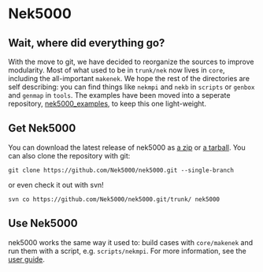 # Nek5000 

## Wait, where did everything go?

With the move to git, we have decided to reorganize the sources to improve modularity.
Most of what used to be in `trunk/nek` now lives in `core`, including the all-important `makenek`.
We hope the rest of the directories are self describing: you can find things like `nekmpi` and `nekb` in `scripts` or `genbox` and `genmap` in `tools`.
The examples have been moved into a seperate repository, [nek5000_examples](https://github.com/Nek5000/nek5000_examples), to keep this one light-weight. 

## Get Nek5000

You can download the latest release of nek5000 as [a zip](https://github.com/Nek5000/nek5000/archive/master.zip) or [a tarball](https://github.com/Nek5000/nek5000/archive/master.tar.gz).
You can also clone the repository with git:
```
git clone https://github.com/Nek5000/nek5000.git --single-branch
```
or even check it out with svn!
```
svn co https://github.com/Nek5000/nek5000.git/trunk/ nek5000
```

## Use Nek5000
nek5000 works the same way it used to: build cases with `core/makenek` and run them with a script, e.g. `scripts/nekmpi`.
For more information, see the [user guide](https://nek5000.mcs.anl.gov/documentation/).
